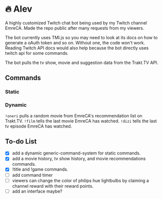 # 🔥 Alev 

A highly customized Twitch chat bot being used by my Twitch channel EmreCA. Made the repo public after many requests from my viewers.

The bot currently uses TMI.js so you may need to look at its docs on how to generate a oAuth token and so on. Without one, the code won't work. Reading Twitch API docs would also help because the bot directly uses twitch api for some commands.
 
The bot pulls the tv show, movie and suggestion data from the Trakt.TV API. 

## Commands

### Static

### Dynamic

`!oneri` pulls a random movie from EmreCA's recommendation list on Trakt.TV.
`!film` tells the last movie EmreCA has watched.
`!dizi` tells the last tv episode EmreCA has watched.
## To-do List

- [x] add a dynamic generic-command-system for static commands.
- [x] add a movie history, tv show history, and movie recommendations commands.
- [x] !title and !game commands.
- [ ] add command timer
- [ ] viewers can change the color of philips hue lightbulbs by claiming a channel reward with their reward points.
- [ ] add an interface maybe?
